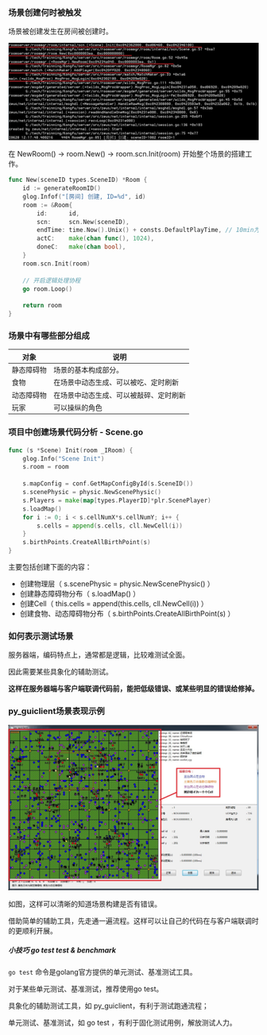 ### 场景创建何时被触发

场景被创建发生在房间被创建时。

![图1](assets/b.jpg)

在 NewRoom() -> room.New() -> room.scn.Init(room) 开始整个场景的搭建工作。
```go
func New(sceneID types.SceneID) *Room {
	id := generateRoomID()
	glog.Infof("[房间] 创建, ID=%d", id)
	room := &Room{
		id:      id,
		scn:     scn.New(sceneID),
		endTime: time.Now().Unix() + consts.DefaultPlayTime, // 10min为一局
		actC:    make(chan func(), 1024),
		doneC:   make(chan bool),
	}
	room.scn.Init(room)

	// 开启逻辑处理协程
	go room.Loop()

	return room
}
```

### 场景中有哪些部分组成

对象      | 说明
---------|-------
静态障碍物| 场景的基本构成部分。
食物     | 在场景中动态生成、可以被吃、定时刷新
动态障碍物| 在场景中动态生成、可以被敲碎、定时刷新
玩家     | 可以操纵的角色


### 项目中创建场景代码分析 - Scene.go

```go
func (s *Scene) Init(room _IRoom) {
	glog.Info("Scene Init")
	s.room = room

	s.mapConfig = conf.GetMapConfigById(s.SceneID())
	s.scenePhysic = physic.NewScenePhysic()
	s.Players = make(map[types.PlayerID]*plr.ScenePlayer)
	s.loadMap()
	for i := 0; i < s.cellNumX*s.cellNumY; i++ {
		s.cells = append(s.cells, cll.NewCell(i))
	}
	s.birthPoints.CreateAllBirthPoint(s)
}
```

主要包括创建下面的内容：

  - 创建物理层（ s.scenePhysic = physic.NewScenePhysic()  ）
  - 创建静态障碍物分布（ s.loadMap() ）
  - 创建Cell（ this.cells = append(this.cells, cll.NewCell(i)) ）
  - 创建食物、动态障碍物分布（ s.birthPoints.CreateAllBirthPoint(s) ）


### 如何表示测试场景

服务器端，编码特点上，通常都是逻辑，比较难测试全面。

因此需要某些具象化的辅助测试。

**这样在服务器端与客户端联调代码前，能把低级错误、或某些明显的错误给修掉。**


### py_guiclient场景表现示例

![图1](assets/a.jpg)

如图，这样可以清晰的知道场景构建是否有错误。

借助简单的辅助工具，先走通一遍流程。这样可以让自己的代码在与客户端联调时的更顺利开展。


##### 小技巧 go test test & benchmark

`go test` 命令是golang官方提供的单元测试、基准测试工具。

对于某些单元测试、基准测试，推荐使用go test。

具象化的辅助测试工具，如 py_guiclient，有利于测试跑通流程；

单元测试、基准测试，如 go test ，有利于固化测试用例，解放测试人力。






